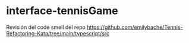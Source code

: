 # interface-tennisGame
Revisión del code smell del repo https://github.com/emilybache/Tennis-Refactoring-Kata/tree/main/typescript/src
